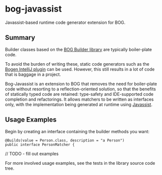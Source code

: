 # bog-javassist
Javassist-based runtime code generator extension for BOG.
## Summary
Builder classes based on the [BOG Builder library](https://github.com/mistraltechnologies/bog) are
typically boiler-plate code.

To avoid the burden of writing
these, static code generators such as the [Bogen IntelliJ plugin](https://github.com/mistraltechnologies/bogen) can
be used. However, this still results in a lot of code that is baggage in a project.

Bog-Javassist is an extension to BOG that removes the need for boiler-plate code without
resorting to a reflection-oriented solution, so that the benefits of statically typed code are retained: type-safety
and IDE-supported code completion and refactorings. It allows matchers to be written as interfaces only, with the
implementation being generated at runtime using [Javassist](http://www.javassist.org "javassist.org").

## Usage Examples

Begin by creating an interface containing the builder methods you want:

    @Builds(value = Person.class, description = "a Person")
    public interface PersonMatcher {
    
// TODO - fill out examples


For more involved usage examples, see the tests in the library source code tree.  
